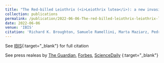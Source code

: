 ```yaml
---
title: "The Red-billed Leiothrix (<i>Leiothrix lutea</i>): a new invasive species for Britain"
collection: publications
permalink: /publication/2022-06-06-The-red-billed-leiothrix-leiothrix-lutea-a-new-invasive-species-for-britain.md
date: 2022-06-06
venue: 'IBIS'
citation: 'Richard K. Broughton, Samuele Ramellini, Marta Maziarz, Pedro F. Pereira &quot;The Red-billed Leiothrix <i>Leiothrix lutea</i> a new invasive species for Britain.&quot; IBIS, 2022.'
---
```

 See [IBIS](https://onlinelibrary.wiley.com/doi/abs/10.1111/ibi.13090){:target="_blank"} for full citation

 See press realeas by [The Guardian](https://www.theguardian.com/environment/2022/jun/06/red-billed-leiothrix-native-birds-britain-aoe), [Forbes](https://www.forbes.com/sites/grrlscientist/2022/10/04/is-this-colorful-asian-songbird-invading-britain/?sh=78e2d5637815), [ScienceDaily](https://www.sciencedaily.com/releases/2022/06/220606111542.htm) {:target="_blank"}
